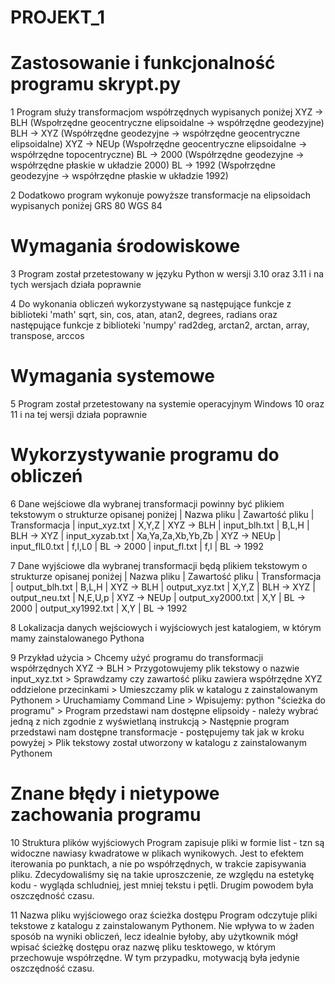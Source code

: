 # PROJEKT_1

# Zastosowanie i funkcjonalność programu skrypt.py
1 Program służy transformacjom współrzędnych wypisanych poniżej
	XYZ -> BLH (Wspołrzędne geocentryczne elipsoidalne -> współrzędne geodezyjne)
	BLH -> XYZ (Współrzędne geodezyjne -> współrzędne geocentryczne elipsoidalne)
	XYZ -> NEUp (Wspołrzędne geocentryczne elipsoidalne -> współrzędne topocentryczne)
	BL -> 2000 (Współrzędne geodezyjne -> współrzędne płaskie w układzie 2000)
	BL -> 1992 (Wspołrzędne geodezyjne -> współrzędne płaskie w układzie 1992)
	
2 Dodatkowo program wykonuje powyższe transformacje na elipsoidach wypisanych poniżej
	GRS 80
	WGS 84

# Wymagania środowiskowe
3 Program został przetestowany w języku Python w wersji 3.10 oraz 3.11 i na tych wersjach działa poprawnie

4 Do wykonania obliczeń wykorzystywane są następujące funkcje z biblioteki 'math'
	sqrt, sin, cos, atan, atan2, degrees, radians
	oraz następujące funkcje z biblioteki 'numpy'
	rad2deg, arctan2, arctan, array, transpose, arccos

# Wymagania systemowe
5 Program został przetestowany na systemie operacyjnym Windows 10 oraz 11 i na tej wersji działa poprawnie

# Wykorzystywanie programu do obliczeń
6 Dane wejściowe dla wybranej transformacji powinny być plikiem tekstowym o strukturze opisanej poniżej 
	| Nazwa pliku 		| Zawartość pliku 	| Transformacja 
	| input_xyz.txt 	| X,Y,Z				| XYZ -> BLH 
	| input_blh.txt 	| B,L,H				| BLH -> XYZ 
	| input_xyzab.txt	| Xa,Ya,Za,Xb,Yb,Zb	| XYZ -> NEUp
	| input_flL0.txt	| f,l,L0			| BL -> 2000 
	| input_fl.txt		| f,l 				| BL -> 1992 
	
7 Dane wyjściowe dla wybranej transformacji będą plikiem tekstowym o strukturze opisanej poniżej
	| Nazwa pliku 		| Zawartość pliku 	| Transformacja 
	| output_blh.txt 	| B,L,H				| XYZ -> BLH 
	| output_xyz.txt 	| X,Y,Z				| BLH -> XYZ 
	| output_neu.txt	| N,E,U,p			| XYZ -> NEUp
	| output_xy2000.txt	| X,Y				| BL -> 2000 
	| output_xy1992.txt	| X,Y				| BL -> 1992 
	
8 Lokalizacja danych wejściowych i wyjściowych jest katalogiem, w którym mamy zainstalowanego Pythona

9 Przykład użycia
	> Chcemy użyć programu do transformacji współrzędnych XYZ -> BLH
	> Przygotowujemy plik tekstowy o nazwie input_xyz.txt 
	> Sprawdzamy czy zawartość pliku zawiera współrzędne XYZ oddzielone przecinkami
	> Umieszczamy plik w katalogu z zainstalowanym Pythonem
	> Uruchamiamy Command Line
	> Wpisujemy: python "ścieżka do programu"
	> Program przedstawi nam dostępne elipsoidy - należy wybrać jedną z nich zgodnie z wyświetlaną instrukcją
	> Następnie program przedstawi nam dostępne transformacje - postępujemy tak jak w kroku powyżej
	> Plik tekstowy został utworzony w katalogu z zainstalowanym Pythonem

# Znane błędy i nietypowe zachowania programu
10 Struktura plików wyjściowych
Program zapisuje pliki w formie list - tzn są widoczne nawiasy kwadratowe w plikach wynikowych. Jest to efektem iterowania po punktach, a nie po współrzędnych, w trakcie zapisywania pliku. 
Zdecydowaliśmy się na takie uproszczenie, ze względu na estetykę kodu - wygląda schludniej, jest mniej tekstu i pętli. Drugim powodem była oszczędność czasu.

11 Nazwa pliku wyjściowego oraz ścieżka dostępu
Program odczytuje pliki tekstowe z katalogu z zainstalowanym Pythonem. Nie wpływa to w żaden sposób na wyniki obliczeń, 
lecz idealnie byłoby, aby użytkownik mógł wpisać ścieżkę dostępu oraz nazwę pliku tesktowego, w którym przechowuje współrzędne. W tym przypadku, motywacją była jedynie oszczędność czasu.

